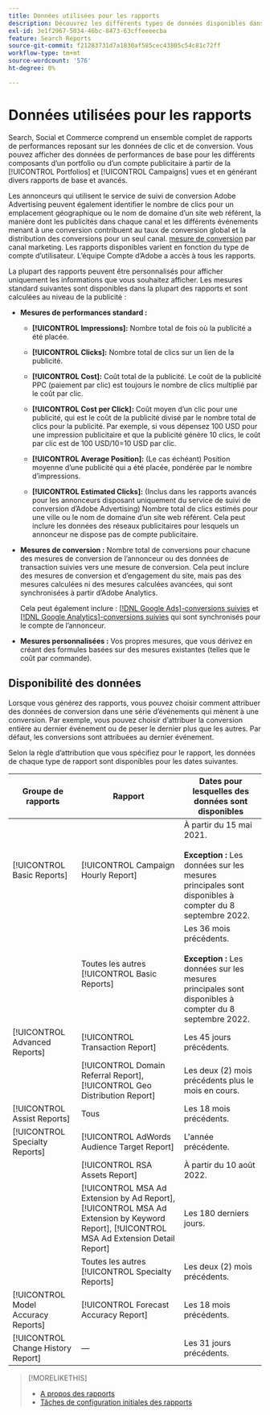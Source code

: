 ```yaml
---
title: Données utilisées pour les rapports
description: Découvrez les différents types de données disponibles dans les vues de données et les rapports personnalisés.
exl-id: 3e1f2967-5034-46bc-8473-63cffeeeecba
feature: Search Reports
source-git-commit: f21283731d7a1830af585cec43805c54c81c72ff
workflow-type: tm+mt
source-wordcount: '576'
ht-degree: 0%

---
```


# Données utilisées pour les rapports

Search, Social et Commerce comprend un ensemble complet de rapports de performances reposant sur les données de clic et de conversion. Vous pouvez afficher des données de performances de base pour les différents composants d’un portfolio ou d’un compte publicitaire à partir de la [!UICONTROL Portfolios] et [!UICONTROL Campaigns] vues et en générant divers rapports de base et avancés.

Les annonceurs qui utilisent le service de suivi de conversion Adobe Advertising peuvent également identifier le nombre de clics pour un emplacement géographique ou le nom de domaine d’un site web référent, la manière dont les publicités dans chaque canal et les différents événements menant à une conversion contribuent au taux de conversion global et la distribution des conversions pour un seul canal. [mesure de conversion](/help/search-social-commerce/admin/conversion-metrics/conversion-metric-about.md) par canal marketing. Les rapports disponibles varient en fonction du type de compte d’utilisateur. L’équipe Compte d’Adobe a accès à tous les rapports.

La plupart des rapports peuvent être personnalisés pour afficher uniquement les informations que vous souhaitez afficher. Les mesures standard suivantes sont disponibles dans la plupart des rapports et sont calculées au niveau de la publicité :

* **Mesures de performances standard :**

   * **[!UICONTROL Impressions]:** Nombre total de fois où la publicité a été placée.

   * **[!UICONTROL Clicks]:** Nombre total de clics sur un lien de la publicité.

   * **[!UICONTROL Cost]:** Coût total de la publicité. Le coût de la publicité PPC (paiement par clic) est toujours le nombre de clics multiplié par le coût par clic.

   * **[!UICONTROL Cost per Click]:** Coût moyen d’un clic pour une publicité, qui est le coût de la publicité divisé par le nombre total de clics pour la publicité. Par exemple, si vous dépensez 100 USD pour une impression publicitaire et que la publicité génère 10 clics, le coût par clic est de 100 USD/10=10 USD par clic.

   * **[!UICONTROL Average Position]:** (Le cas échéant) Position moyenne d’une publicité qui a été placée, pondérée par le nombre d’impressions.

   * **[!UICONTROL Estimated Clicks]:** (Inclus dans les rapports avancés pour les annonceurs disposant uniquement du service de suivi de conversion d’Adobe Advertising) Nombre total de clics estimés pour une ville ou le nom de domaine d’un site web référent. Cela peut inclure les données des réseaux publicitaires pour lesquels un annonceur ne dispose pas de compte publicitaire.

* **Mesures de conversion :** Nombre total de conversions pour chacune des mesures de conversion de l’annonceur ou des données de transaction suivies vers une mesure de conversion. Cela peut inclure des mesures de conversion et d’engagement du site, mais pas des mesures calculées ni des mesures calculées avancées, qui sont synchronisées à partir d’Adobe Analytics.

  Cela peut également inclure : [[!DNL Google Ads]-conversions suivies](/help/search-social-commerce/campaign-management/introduction/google-conversion-data.md) et [[!DNL Google Analytics]-conversions suivies](/help/search-social-commerce/admin/data-sources/data-source-about.md) qui sont synchronisés pour le compte de l’annonceur.

* **Mesures personnalisées :** Vos propres mesures, que vous dérivez en créant des formules basées sur des mesures existantes (telles que le coût par commande).

## Disponibilité des données

Lorsque vous générez des rapports, vous pouvez choisir comment attribuer des données de conversion dans une série d’événements qui mènent à une conversion. Par exemple, vous pouvez choisir d’attribuer la conversion entière au dernier événement ou de peser le dernier plus que les autres. Par défaut, les conversions sont attribuées au dernier événement.

Selon la règle d’attribution que vous spécifiez pour le rapport, les données de chaque type de rapport sont disponibles pour les dates suivantes.

| Groupe de rapports | Rapport | Dates pour lesquelles des données sont disponibles |
|---|---|---|
| [!UICONTROL Basic Reports] | [!UICONTROL Campaign Hourly Report] | À partir du 15 mai 2021.<br><br><b>Exception :</b> Les données sur les mesures principales sont disponibles à compter du 8 septembre 2022. |
| | Toutes les autres [!UICONTROL Basic Reports] | Les 36 mois précédents.<br><br><b>Exception :</b> Les données sur les mesures principales sont disponibles à compter du 8 septembre 2022. |
| [!UICONTROL Advanced Reports] | [!UICONTROL Transaction Report] | Les 45 jours précédents. |
| | [!UICONTROL Domain Referral Report], [!UICONTROL Geo Distribution Report] | Les deux (2) mois précédents plus le mois en cours. |
| [!UICONTROL Assist Reports] | Tous | Les 18 mois précédents. |
| [!UICONTROL Specialty Reports] | [!UICONTROL AdWords Audience Target Report] | L&#39;année précédente. |
| | [!UICONTROL RSA Assets Report] | À partir du 10 août 2022. |
| | [!UICONTROL MSA Ad Extension by Ad Report], [!UICONTROL MSA Ad Extension by Keyword Report], [!UICONTROL MSA Ad Extension Detail Report] | Les 180 derniers jours. |
| | Toutes les autres [!UICONTROL Specialty Reports] | Les deux (2) mois précédents. |
| [!UICONTROL Model Accuracy Reports] | [!UICONTROL Forecast Accuracy Report] | Les 18 mois précédents. |
| [!UICONTROL Change History Report] | — | Les 31 jours précédents. |

>[!MORELIKETHIS]
>
>* [A propos des rapports](report-about.md)
>* [Tâches de configuration initiales des rapports](initial-setup.md)
